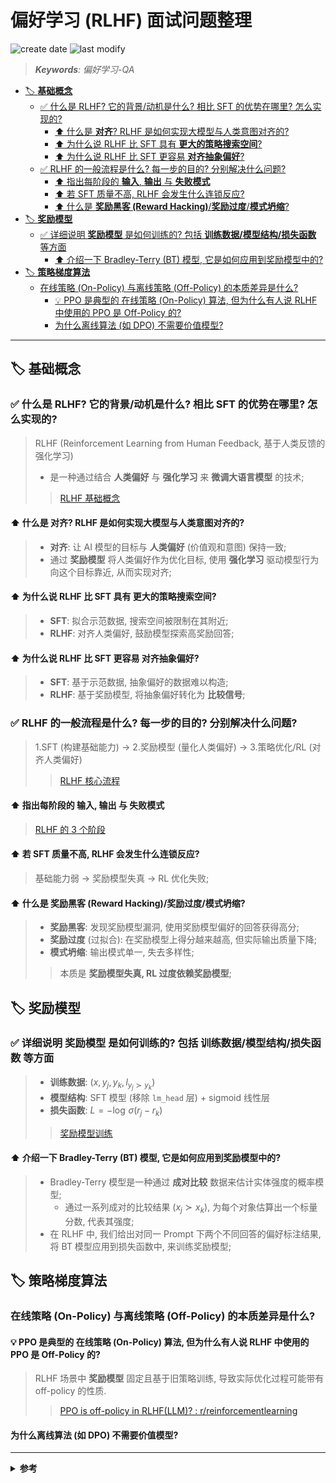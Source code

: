 偏好学习 (RLHF) 面试问题整理
===
<!--START_SECTION:badge-->
![create date](https://img.shields.io/static/v1?label=create%20date&message=2025-09-18&label_color=gray&color=lightsteelblue&style=flat-square)
![last modify](https://img.shields.io/static/v1?label=last%20modify&message=2025-09-23%2002%3A03%3A22&label_color=gray&color=thistle&style=flat-square)
<!--END_SECTION:badge-->
<!--info
date: 2025-09-18 16:48:03
toc_title: 偏好学习-QA
top: false
draft: false
hidden: true
section_number: false
level: 0
tags: []
-->

<!--START_SECTION:keywords-->
> ***Keywords**: 偏好学习-QA*
<!--END_SECTION:keywords-->

<!--START_SECTION:paper_title-->
<!--END_SECTION:paper_title-->

<!--START_SECTION:toc-->
- [🏷️ **基础概念**](#️-基础概念)
    - [✅ 什么是 RLHF? 它的背景/动机是什么? 相比 SFT 的优势在哪里? 怎么实现的?](#-什么是-rlhf-它的背景动机是什么-相比-sft-的优势在哪里-怎么实现的)
        - [⬆️ 什么是 **对齐**? RLHF 是如何实现大模型与人类意图对齐的?](#️-什么是-对齐-rlhf-是如何实现大模型与人类意图对齐的)
        - [⬆️ 为什么说 RLHF 比 SFT 具有 **更大的策略搜索空间**?](#️-为什么说-rlhf-比-sft-具有-更大的策略搜索空间)
        - [⬆️ 为什么说 RLHF 比 SFT 更容易 **对齐抽象偏好**?](#️-为什么说-rlhf-比-sft-更容易-对齐抽象偏好)
    - [✅ RLHF 的一般流程是什么? 每一步的目的? 分别解决什么问题?](#-rlhf-的一般流程是什么-每一步的目的-分别解决什么问题)
        - [⬆️ 指出每阶段的 **输入**, **输出** 与 **失败模式**](#️-指出每阶段的-输入-输出-与-失败模式)
        - [⬆️ 若 SFT 质量不高, RLHF 会发生什么连锁反应?](#️-若-sft-质量不高-rlhf-会发生什么连锁反应)
        - [⬆️ 什么是 **奖励黑客 (Reward Hacking)**/**奖励过度**/**模式坍缩**?](#️-什么是-奖励黑客-reward-hacking奖励过度模式坍缩)
- [🏷️ **奖励模型**](#️-奖励模型)
    - [✅ 详细说明 **奖励模型** 是如何训练的? 包括 **训练数据/模型结构/损失函数** 等方面](#-详细说明-奖励模型-是如何训练的-包括-训练数据模型结构损失函数-等方面)
        - [⬆️ 介绍一下 Bradley-Terry (BT) 模型, 它是如何应用到奖励模型中的?](#️-介绍一下-bradley-terry-bt-模型-它是如何应用到奖励模型中的)
- [🏷️ **策略梯度算法**](#️-策略梯度算法)
    - [在线策略 (On-Policy) 与离线策略 (Off-Policy) 的本质差异是什么?](#在线策略-on-policy-与离线策略-off-policy-的本质差异是什么)
        - [💡 PPO 是典型的 在线策略 (On-Policy) 算法, 但为什么有人说 RLHF 中使用的 PPO 是 Off-Policy 的?](#-ppo-是典型的-在线策略-on-policy-算法-但为什么有人说-rlhf-中使用的-ppo-是-off-policy-的)
        - [为什么离线算法 (如 DPO) 不需要价值模型?](#为什么离线算法-如-dpo-不需要价值模型)
<!--END_SECTION:toc-->

---

<!-- 🔥✅❌⭕❓✔️☑️⚠️⏳🔄⬆️⬇️⬅️➡️↔️📌📍🔖🏷️💡📝 -->
## 🏷️ **基础概念**

### ✅ 什么是 RLHF? 它的背景/动机是什么? 相比 SFT 的优势在哪里? 怎么实现的?
> RLHF (Reinforcement Learning from Human Feedback, 基于人类反馈的强化学习)
> - 是一种通过结合 **人类偏好** 与 **强化学习** 来 **微调大语言模型** 的技术;
>> [RLHF 基础概念](./偏好学习.md#基础概念)

#### ⬆️ 什么是 **对齐**? RLHF 是如何实现大模型与人类意图对齐的?
> - **对齐**: 让 AI 模型的目标与 **人类偏好** (价值观和意图) 保持一致;
> - 通过 **奖励模型** 将人类偏好作为优化目标, 使用 **强化学习** 驱动模型行为向这个目标靠近, 从而实现对齐;

#### ⬆️ 为什么说 RLHF 比 SFT 具有 **更大的策略搜索空间**?
> - **SFT**: 拟合示范数据, 搜索空间被限制在其附近;
> - **RLHF**: 对齐人类偏好, 鼓励模型探索高奖励回答;

#### ⬆️ 为什么说 RLHF 比 SFT 更容易 **对齐抽象偏好**?
> - **SFT**: 基于示范数据, 抽象偏好的数据难以构造;
> - **RLHF**: 基于奖励模型, 将抽象偏好转化为 **比较信号**;

### ✅ RLHF 的一般流程是什么? 每一步的目的? 分别解决什么问题?
> 1.SFT (构建基础能力) → 2.奖励模型 (量化人类偏好) → 3.策略优化/RL (对齐人类偏好)
>> [RLHF 核心流程](./偏好学习.md#实施流程)

#### ⬆️ 指出每阶段的 **输入**, **输出** 与 **失败模式**
> [RLHF 的 3 个阶段](./偏好学习.md#实施流程)

#### ⬆️ 若 SFT 质量不高, RLHF 会发生什么连锁反应?
> 基础能力弱 → 奖励模型失真 → RL 优化失败;

#### ⬆️ 什么是 **奖励黑客 (Reward Hacking)**/**奖励过度**/**模式坍缩**?
> - **奖励黑客**: 发现奖励模型漏洞, 使用奖励模型偏好的回答获得高分;
> - **奖励过度** (过拟合): 在奖励模型上得分越来越高, 但实际输出质量下降;
> - **模式坍缩**: 输出模式单一, 失去多样性;
>> 本质是 **奖励模型失真, RL 过度依赖奖励模型**;


## 🏷️ **奖励模型**

### ✅ 详细说明 **奖励模型** 是如何训练的? 包括 **训练数据/模型结构/损失函数** 等方面
> - **训练数据**: $(x, y_j, y_k, l_{y_j \succ y_k})$
> - **模型结构**: SFT 模型 (移除 `lm_head` 层) + sigmoid 线性层
> - **损失函数**: $L = -\log \, \sigma (r_j - r_k)$
>> [奖励模型训练](./偏好学习.md#奖励模型-reward-model-rm)

#### ⬆️ 介绍一下 Bradley-Terry (BT) 模型, 它是如何应用到奖励模型中的?
> - Bradley-Terry 模型是一种通过 **成对比较** 数据来估计实体强度的概率模型;
>   - 通过一系列成对的比较结果 ($x_j \succ x_k$), 为每个对象估算出一个标量分数, 代表其强度;
> - 在 RLHF 中, 我们给出对同一 Prompt 下两个不同回答的偏好标注结果, 将 BT 模型应用到损失函数中, 来训练奖励模型;

## 🏷️ **策略梯度算法**

### 在线策略 (On-Policy) 与离线策略 (Off-Policy) 的本质差异是什么?

#### 💡 PPO 是典型的 在线策略 (On-Policy) 算法, 但为什么有人说 RLHF 中使用的 PPO 是 Off-Policy 的?
> RLHF 场景中 **奖励模型** 固定且基于旧策略训练, 导致实际优化过程可能带有 off-policy 的性质.
>> [PPO is off-policy in RLHF(LLM)? : r/reinforcementlearning](https://www.reddit.com/r/reinforcementlearning/comments/14p1zaj/ppo_is_offpolicy_in_rlhfllm/)

#### 为什么离线算法 (如 DPO) 不需要价值模型?

<!--
### 原因概述

- ** 目标从逐令拟合转为序列级回报 **: SFT 以逐 token 交叉熵为目标, 倾向最大化训练数据中每个下一个 token 的概率; 而把人类反馈作为 ** 奖励** 后, 优化目标变为**整个生成序列的标量回报**, 这允许策略评估并偏好在序列层面更高质量但在 token 层面未必最可能的输出;  
- ** 信号类型由点估计变为相对/全局评价 **: 偏好比较或等级评分提供的是 "哪个回复更好" 的相对信息, 比单条目标更能区分多种合理输出, 因此指引模型在更广的解空间中区分与选择;  
- ** 强化学习引入显式探索机制 **: RL 算法 (如 PPO) 通过概率采样、策略梯度和熵正则化鼓励探索低概率但可能高回报的策略路径, 使模型能试验训练集之外的表达与结构;  
- ** 序列级优化打破逐条复制的束缚 **: SFT 的最优策略是复制训练样本分布的高密度区, 而序列级奖励允许组合不同样本的优点或创造新表述, 因而可达成不在任何单条示例中的更优解;  
- ** 多维偏好信号放宽约束方向 **: 奖励可以同时编码准确性、简洁性、风格与安全性等多维偏好, 优化过程不再受单一标准约束, 从而在不同维度之间权衡并探索新的折衷解;  
- ** 受限而非无界的扩展保证可控探索 **: 通过加入 KL 惩罚或信任域, RLHF 在允许策略偏移以探索更优输出的同时, 仍把搜索局限在合理语义空间内, 从而安全地扩大可搜索策略集;  
- ** 优化器与损失景观不同 => 可到达不同解 **: 序列级非凸回报与策略梯度产生不同的优化路径, 使训练过程可能收敛到与 SFT 不同的局部最优, 包含在训练数据中未显式出现但人类偏好更高的输出;  

一句话总结: 因为把人类偏好变为序列级可优化的奖励后, 优化目标、信号类型和训练算法都发生变化, 这些变化共同允许模型在受控条件下探索并加强训练数据之外的高质量策略, 从而显著扩大可搜索的策略空间;
-->

---

<details><summary><b>参考</b></summary>

- [RLHF 模拟面试 - DeepSeek](https://chat.deepseek.com/a/chat/s/7099de24-b6c1-4c21-be27-37fc92f18074)
- [RLHF 模拟面试 - Copilot](https://copilot.microsoft.com/chats/DU9Kj4NXtfACbfjVZkJ1V)

</details>